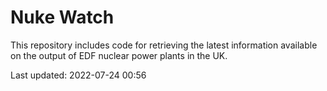 # Nuke Watch

This repository includes code for retrieving the latest information available on the output of EDF nuclear power plants in the UK.

Last updated: 2022-07-24 00:56